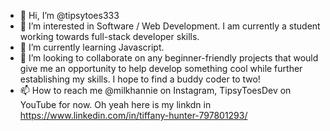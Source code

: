 - 👋 Hi, I’m @tipsytoes333
- 👀 I’m interested in Software / Web Development. I am currently a student working towards full-stack developer skills.
- 🌱 I’m currently learning Javascript.
- 💞️ I’m looking to collaborate on any beginner-friendly projects that would give me an opportunity to help develop something cool while further establishing my skills. I hope to find a buddy coder to two!
- 📫 How to reach me @milkhannie on Instagram, TipsyToesDev on YouTube for now. Oh yeah here is my linkdn in https://www.linkedin.com/in/tiffany-hunter-797801293/

<!---
tipsytoes333/tipsytoes333 is a ✨ special ✨ repository because its `README.md` (this file) appears on your GitHub profile.
You can click the Preview link to take a look at your changes.
--->
